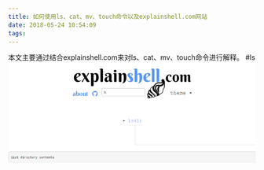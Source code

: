 ```yaml
---
title: 如何使用ls、cat、mv、touch命令以及explainshell.com网站
date: 2018-05-24 10:54:09
tags:
---
```

本文主要通过结合explainshell.com来对ls、cat、mv、touch命令进行解释。
#ls
![ls](https://raw.githubusercontent.com/chenzhe512/blog-generator/master/image/ls.jpg)
